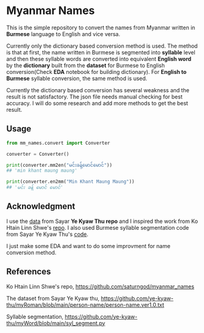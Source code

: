 # Myanmar Names 

<p>This is the simple repository to convert the names from Myanmar written in <b>Burmese</b> language to English and vice versa.</p>
<p>Currently only the dictionary based conversion method is used. The method is that at first, the name written in Burmese is segmented into <b>syllable</b> level and then these syllable words are converted into equivalent <b>English word</b> by the <b>dictionary</b> built from the <b>dataset</b> for Burmese to English conversion(Check <b>EDA</b> notebook for building dictionary). For <b>English to Burmese</b> syllable conversion, the same method is used.</p>

<p>Currently the dictionary based conversion has several weakness and the result is not satisfactory. The json file needs manual checking for best accuracy. I will do some research and add more methods to get the best result.</p>


## Usage

```Python
from mm_names.convert import Converter

converter = Converter()

print(converter.mm2en("မင်းခန့်မောင်မောင်")) 
## 'min khant maung maung'

print(converter.en2mm("Min Khant Maung Maung"))
## 'မင်း ခန့် မောင် မောင်'
```

## Acknowledgment

I use the [data](https://github.com/ye-kyaw-thu/myRoman/blob/main/person-name/person-name.ver1.0.txt) from Sayar <b>Ye Kyaw Thu repo</b> and I inspired the work from Ko Htain Linn Shwe's [repo](https://github.com/saturngod/myanmar_names). I also used Burmese syllable segmentation code from Sayar Ye Kyaw Thu's [code](https://github.com/ye-kyaw-thu/myWord/blob/main/syl_segment.py). 

<p>I just make some EDA and want to do some improvment for name conversion method.</p>

## References

Ko Htain Linn Shwe's repo, https://github.com/saturngod/myanmar_names

The dataset from Sayar Ye Kyaw thu, https://github.com/ye-kyaw-thu/myRoman/blob/main/person-name/person-name.ver1.0.txt

Syllable segmentation, https://github.com/ye-kyaw-thu/myWord/blob/main/syl_segment.py




